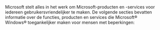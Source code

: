 Microsoft stelt alles in het werk om Microsoft-producten en -services voor iedereen gebruikersvriendelijker te maken. De volgende secties bevatten informatie over de functies, producten en services die Microsoft® Windows® toegankelijker maken voor mensen met beperkingen: